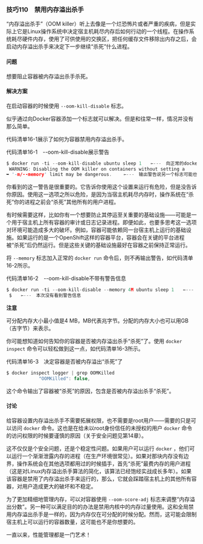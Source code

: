 ### 技巧110　禁用内存溢出杀手

“内存溢出杀手”（OOM killer）听上去像是一个烂恐怖片或者严重的疾病，但是实际上它是Linux操作系统中决定宿主机耗尽内存后如何行动的一个线程。在操作系统耗尽硬件内存，使用了可供使用的交换区，把任何缓存文件移除出内存之后，会启动内存溢出杀手来决定下一步继续“杀死”什么进程。

#### 问题

想要阻止容器被内存溢出杀手杀死。

#### 解决方案

在启动容器的时候使用 `--oom-kill-disable` 标志。

似乎通过向Docker容器添加一个标志就可以解决。但是和往常一样，情况并没有那么简单。

代码清单16-1展示了如何为容器禁用内存溢出杀手。

代码清单16-1　--oom-kill-disable展示警告

```c
$ docker run -ti --oom-kill-disable ubuntu sleep 1　　⇽---　向正常的docker run命令添加--oom-kill-disable标志
 WARNING: Disabling the OOM killer on containers without setting a
➥ '-m/--memory' limit may be dangerous. 　　⇽---　输出警告说另一个标志可能也要设置
```

你看到的这一警告是很重要的。它告诉你使用这个设置来运行有危险，但是没告诉你原因。使用这一选项之所以危险，是因为当宿主机耗尽内存时，操作系统在“杀死”你的进程之前会“杀死”其他所有的用户进程。

有时候需要这样，比如你有一个想要防止其停运至关重要的基础设施——可能是一个用于宿主机上所有容器的审计或日志记录进程。即便如此，也要多思考这一选项对环境可能造成多大的破坏。例如，容器可能依赖同一台宿主机上运行的基础设施。如果运行的是一个OpenShift这样的容器平台，容器会在关键的平台进程被“杀死”后仍然运行。但是这些关键的基础设施最好在容器之前保持正常运行。

将 `--memory` 标志加入正常的 `docker run` 命令后，则不再输出警告，如代码清单16-2所示。

代码清单16-2　--oom-kill-disable不带有警告信息

```c
$ docker run -ti --oom-kill-disable --memory 4M ubuntu sleep 1　　⇽---　把--memory标志加到了正常的docker run命令中
 $　　⇽---　本次没有看到警告信息
```



**注意**

可分配内存大小最小值是4 MB，MB代表兆字节。分配的内存大小也可以用GB（吉字节）来表示。



你可能想知道如何告知你的容器是否被内存溢出杀手“杀死”了。使用 `docker inspect` 命令可以轻松做到这一点，如代码清单16-3所示。

代码清单16-3　决定容器是否被内存溢出“杀死”了

```c
$ docker inspect logger | grep OOMKilled
            "OOMKilled": false,
```

这个命令输出了容器被“杀死”的原因，包含是否被内存溢出杀手“杀死”。

#### 讨论

给容器设置内存溢出杀手不需要拓展权限，也不需要是root用户——需要的只是可以访问 `docker` 命令。这也是在给未以root身份信任的未授权的用户 `docker` 命令的访问权限的时候要谨慎的原因（关于安全问题见第14章）。

这不仅仅是个安全问题，还是个稳定性问题。如果用户可以运行 `docker` ，他们可以运行一个渐渐泄露内存的进程（在生产环境很常见）。如果对那块内存没有边界，操作系统会在其他选项都用过的时候插手，首先“杀死”最费内存的用户进程（这是对Linux内存溢出杀手算法的简化，该算法已经饱经实战成长多年）。如果该容器是禁用了内存溢出杀手来运行的，那么，它就会踩踏宿主机上的其他所有容器，对用户造成更大的破坏和不稳定。

为了更加精细地管理内存，可以对容器使用 `--oom-score-adj` 标志来调整“内存溢出分数”。另一种可以满足目的的办法是禁用内核中的内存过量使用。这和全局禁用内存溢出杀手是一样的，因为内存仅在可分配的时候分配。然而，这可能会限制宿主机上可以运行的容器数量，这可能也不是你想要的。

一直以来，性能管理都是一门艺术！

